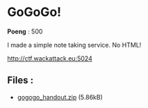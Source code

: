 # GoGoGo!
**Poeng** : 500

I made a simple note taking service. No HTML!




http://ctf.wackattack.eu:5024

## Files : 

 - [gogogo_handout.zip](./gogogo_handout.zip) (5.86kB)